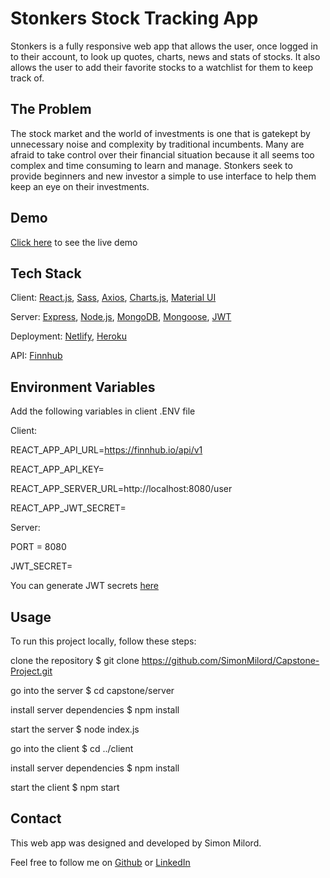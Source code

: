 # Stonkers Stock Tracking App

Stonkers is a fully responsive web app that allows the user, once logged in to their account, to look up quotes, charts, news and stats of stocks. It also allows the user to add their favorite stocks to a watchlist for them to keep track of.

## The Problem

The stock market and the world of investments is one that is gatekept by unnecessary noise and complexity by traditional incumbents. Many are afraid to take control over their financial situation because it all seems too complex  and time consuming to learn and manage. Stonkers seek to provide beginners and new investor a simple to use interface to help them keep an eye on their investments.

## Demo

[Click here](https://stonkers.netlify.app/) to see the live demo

## Tech Stack
Client:
[React.js](https://reactjs.org/),
[Sass](https://sass-lang.com/),
[Axios](https://axios-http.com/),
[Charts.js](https://www.chartjs.org/),
[Material UI](https://mui.com/)


Server:
[Express](https://expressjs.com/),
[Node.js](https://nodejs.org/en/),
[MongoDB](https://www.mongodb.com/),
[Mongoose](https://mongoosejs.com/),
[JWT](https://jwt.io/)

Deployment:
[Netlify](https://www.netlify.com/),
[Heroku](https://id.heroku.com/login)

API: [Finnhub](https://finnhub.io/)

## Environment Variables
Add the following variables in client .ENV file

Client: 

REACT_APP_API_URL=https://finnhub.io/api/v1

REACT_APP_API_KEY=<enter your api key>
  
REACT_APP_SERVER_URL=http://localhost:8080/user
  
REACT_APP_JWT_SECRET=<enter your jwt secret>
  
Server:
  
PORT = 8080
  
JWT_SECRET=<enter your JWT secret>
  
You can generate JWT secrets [here](https://jwt.io/)

## Usage
To run this project locally, follow these steps:

clone the repository
$ git clone https://github.com/SimonMilord/Capstone-Project.git

go into the server
$ cd capstone/server

install server dependencies
$ npm install

start the server
$ node index.js

go into the client
$ cd ../client

install server dependencies
$ npm install

start the client
$ npm start


## Contact
This web app was designed and developed by Simon Milord.

Feel free to follow me on [Github](https://github.com/SimonMilord) or [LinkedIn](https://www.linkedin.com/in/simonmilord/)

